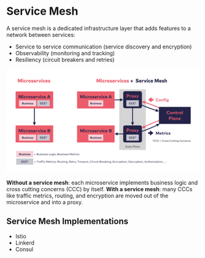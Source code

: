 # Service Mesh

A service mesh is a dedicated infrastructure layer that adds features to a network between services:
- Service to service communication (service discovery and encryption)
- Observability (monitoring and tracking)
- Resiliency (circuit breakers and retries)

![](../assets/images/distributed-system/service_mesh.png) 

**Without a service mesh**: each microservice implements business logic and cross cutting concerns (CCC) by itself.
**With a service mesh**: many CCCs like traffic metrics, routing, and encryption are moved out of the microservice and into a proxy.

## Service Mesh Implementations

- Istio
- Linkerd
- Consul
